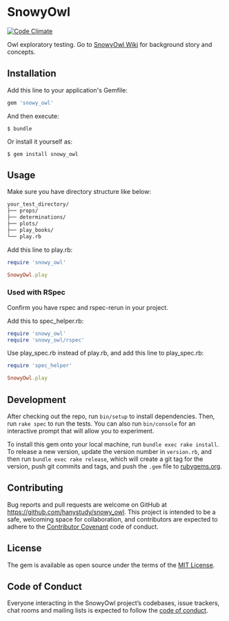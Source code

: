 # SnowyOwl

[![Code Climate](https://codeclimate.com/github/hanystudy/snowy_owl/badges/gpa.svg)](https://codeclimate.com/github/hanystudy/snowy_owl)

Owl exploratory testing. Go to [SnowyOwl Wiki](https://github.com/hanystudy/snowy_owl/wiki) for background story and concepts.

## Installation

Add this line to your application's Gemfile:

```ruby
gem 'snowy_owl'
```

And then execute:

    $ bundle

Or install it yourself as:

    $ gem install snowy_owl

## Usage

Make sure you have directory structure like below:

```markdown
your_test_directory/
├── props/
├── determinations/
├── plots/
├── play_books/
└── play.rb
```

Add this line to play.rb:

```ruby
require 'snowy_owl'

SnowyOwl.play
```

### Used with RSpec

Confirm you have rspec and rspec-rerun in your project.

Add this to spec_helper.rb:

```ruby
require 'snowy_owl'
require 'snowy_owl/rspec'
```

Use play_spec.rb instead of play.rb, and add this line to play_spec.rb:

```ruby
require 'spec_helper'

SnowyOwl.play
```

## Development

After checking out the repo, run `bin/setup` to install dependencies. Then, run `rake spec` to run the tests. You can also run `bin/console` for an interactive prompt that will allow you to experiment.

To install this gem onto your local machine, run `bundle exec rake install`. To release a new version, update the version number in `version.rb`, and then run `bundle exec rake release`, which will create a git tag for the version, push git commits and tags, and push the `.gem` file to [rubygems.org](https://rubygems.org).

## Contributing

Bug reports and pull requests are welcome on GitHub at https://github.com/hanystudy/snowy_owl. This project is intended to be a safe, welcoming space for collaboration, and contributors are expected to adhere to the [Contributor Covenant](http://contributor-covenant.org) code of conduct.

## License

The gem is available as open source under the terms of the [MIT License](http://opensource.org/licenses/MIT).

## Code of Conduct

Everyone interacting in the SnowyOwl project’s codebases, issue trackers, chat rooms and mailing lists is expected to follow the [code of conduct](https://github.com/hanystudy/snowy_owl/blob/master/CODE_OF_CONDUCT.md).
